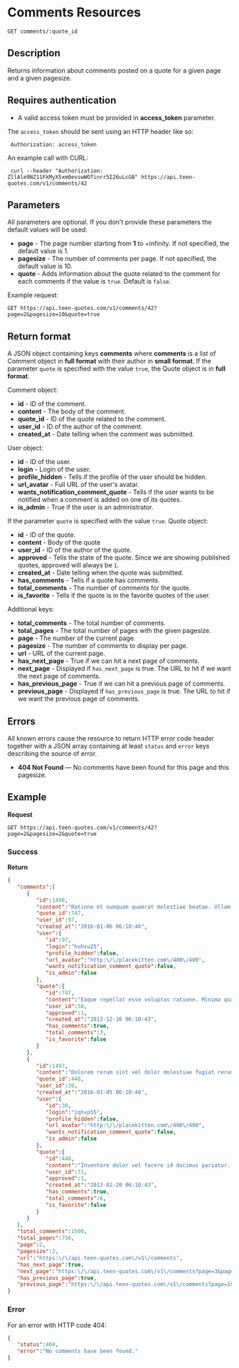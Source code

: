 # Comments Resources

    GET comments/:quote_id

## Description
Returns information about comments posted on a quote for a given page and a given pagesize.

## Requires authentication
* A valid access token must be provided in **access_token** parameter.

The `access_token` should be sent using an HTTP header like so:

     Authorization: access_token

An example call with CURL:

     curl --header "Authorization: ZllAle9NZ11FkMyX5xm0evswWOTinrr5I26uLcGB" https://api.teen-quotes.com/v1/comments/42

## Parameters
All parameters are optional. If you don't provide these parameters the default values will be used:

- **page** - The page number starting from **1** to +infinity. If not specified, the default value is 1.
- **pagesize** - The number of comments per page. If not specified, the default value is 10.
- **quote** - Adds information about the quote related to the comment for each comments if the value is `true`. Default is `false`.

Example request:

    GET https://api.teen-quotes.com/v1/comments/42?page=2&pagesize=10&quote=true

## Return format
A JSON object containing keys **comments** where **comments** is a list of Comment object in **full format** with their author in **small format**. If the parameter `quote` is specified with the value `true`, the Quote object is in **full format**.

Comment object:

- **id** - ID of the comment.
- **content** - The body of the comment.
- **quote_id** - ID of the quote related to the comment.
- **user_id** - ID of the author of the comment.
- **created_at** - Date telling when the comment was submitted.

User object:

- **id** - ID of the user.
- **login** - Login of the user.
- **profile_hidden** - Tells if the profile of the user should be hidden.
- **url_avatar** - Full URL of the user's avatar.
- **wants_notification_comment_quote** - Tells if the user wants to be notified when a comment is added on one of its quotes.
- **is_admin** - True if the user is an administrator.

If the parameter `quote` is specified with the value `true`. Quote object:

- **id** - ID of the quote.
- **content** - Body of the quote
- **user_id** - ID of the author of the quote.
- **approved** - Tells the state of the quote. Since we are showing published quotes, approved will always be `1`.
- **created_at** - Date telling when the quote was submitted.
- **has_comments** - Tells if a quote has comments.
- **total_comments** - The number of comments for the quote.
- **is_favorite** - Tells if the quote is in the favorite quotes of the user.


Additional keys:

- **total_comments** - The total number of comments.
- **total_pages** - The total number of pages with the given pagesize.
- **page** - The number of the current page.
- **pagesize** - The number of comments to display per page.
- **url** - URL of the current page.
- **has_next_page** - True if we can hit a next page of comments.
- **next_page** - Displayed if `has_next_page` is true. The URL to hit if we want the next page of comments.
- **has_previous_page** - True if we can hit a previous page of comments.
- **previous_page** - Displayed if `has_previous_page` is true. The URL to hit if we want the previous page of comments.

## Errors
All known errors cause the resource to return HTTP error code header together with a JSON array containing at least `status` and `error` keys describing the source of error.

- **404 Not Found** — No comments have been found for this page and this pagesize.

## Example
**Request**

    GET https://api.teen-quotes.com/v1/comments/42?page=2&pagesize=2&quote=true

### Success
**Return**
``` json
{
   "comments":[
      {
         "id":1498,
         "content":"Ratione et numquam quaerat molestiae beatae. Ullam autem fuga aliquid est excepturi eos. Autem iure fugit consequatur. Quae esse sed saepe eligendi a est laboriosam eos. Facere ducimus ipsa aliquam totam praesentium.",
         "quote_id":747,
         "user_id":97,
         "created_at":"2016-01-06 06:10:46",
         "user":{
            "id":97,
            "login":"huhsu25",
            "profile_hidden":false,
            "url_avatar":"http:\/\/placekitten.com\/400\/400",
            "wants_notification_comment_quote":false,
            "is_admin":false
         },
         "quote":{
            "id":747,
            "content":"Eaque repellat esse voluptas ratione. Minima quam rerum eius voluptatem quia. Doloremque eos aut quis quae. Dicta fugit odit ut fuga dolor odit dolor. Eius nam sint quo libero.",
            "user_id":58,
            "approved":1,
            "created_at":"2013-12-16 06:10:43",
            "has_comments":true,
            "total_comments":3,
            "is_favorite":false
         }
      },
      {
         "id":1497,
         "content":"Dolorem rerum sint vel dolor molestiae fugiat rerum quia. Enim reiciendis ipsa consectetur est vero. Exercitationem et aut aut voluptate temporibus ut.",
         "quote_id":448,
         "user_id":30,
         "created_at":"2016-01-05 06:10:46",
         "user":{
            "id":30,
            "login":"jqhvp55",
            "profile_hidden":false,
            "url_avatar":"http:\/\/placekitten.com\/400\/400",
            "wants_notification_comment_quote":false,
            "is_admin":false
         },
         "quote":{
            "id":448,
            "content":"Inventore dolor vel facere id ducimus pariatur. Sed ipsum consequuntur eos voluptas nesciunt quia.",
            "user_id":71,
            "approved":1,
            "created_at":"2013-02-20 06:10:43",
            "has_comments":true,
            "total_comments":6,
            "is_favorite":false
         }
      }
   ],
   "total_comments":1500,
   "total_pages":750,
   "page":2,
   "pagesize":2,
   "url":"https:\/\/api.teen-quotes.com\/v1\/comments",
   "has_next_page":true,
   "next_page":"https:\/\/api.teen-quotes.com\/v1\/comments?page=3&pagesize=2&quote=true",
   "has_previous_page":true,
   "previous_page":"https:\/\/api.teen-quotes.com\/v1\/comments?page=1&pagesize=2&quote=true"
}
```

### Error
For an error with HTTP code 404:
``` json
{
   "status":404,
   "error":"No comments have been found."
}
```